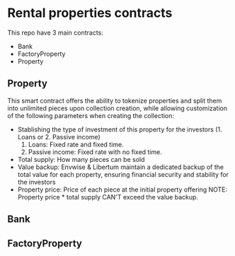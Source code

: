 # Rental properties contracts

This repo have 3 main contracts:
- Bank
- FactoryProperty
- Property

## **Property**
This smart contract offers the ability to tokenize properties and split them into unlimited pieces upon collection creation, while allowing customization of the following parameters when creating the collection:
- Stablishing the type of investment of this property for the investors (1. Loans or 2. Passive income)
    1. Loans: Fixed rate and fixed time.
    2. Passive income: Fixed rate with no fixed time.
- Total supply: How many pieces can be sold
- Value backup: Envwise & Libertum maintain a dedicated backup of the total value for each property, ensuring financial security and stability for the investors
- Property price: Price of each piece at the initial property offering 
    NOTE: Property price * total supply CAN'T exceed the value backup.



## **Bank**
## **FactoryProperty**
